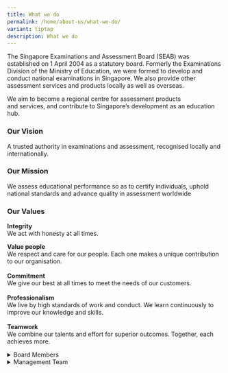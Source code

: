 ```yaml
---
title: What we do
permalink: /home/about-us/what-we-do/
variant: tiptap
description: What we do
---
```

<p>The Singapore Examinations and Assessment Board (SEAB) was established
on 1 April 2004 as a statutory board. Formerly the Examinations Division
of the Ministry of Education, we were formed to develop and conduct national
examinations in Singapore. We also provide other assessment services and
products locally as well as overseas.</p>
<p>We aim to become a regional centre for assessment products and&nbsp;services,&nbsp;and
contribute to Singapore’s development as an education hub.</p>
<h3><strong>Our Vision</strong></h3>
<p>A trusted authority in examinations and&nbsp;assessment,&nbsp;recognised
locally and internationally.</p>
<h3><strong>Our Mission</strong></h3>
<p>We assess educational performance so as to certify individuals, uphold
national standards and advance quality in assessment worldwide</p>
<h3><strong>Our Values</strong></h3>
<p><strong>Integrity</strong>
<br>We act with honesty at all times.</p>
<p></p>
<p><strong>Value people<br></strong>We respect and care for our people. Each
one makes a unique contribution to our organisation.
<br>
<br><strong>Commitment</strong> 
<br>We give our best at all times to meet the needs of our customers.
<br>
<br><strong>Professionalism</strong> 
<br>We live by high standards of work and conduct. We learn continuously to
improve our knowledge and skills.
<br>
<br><strong>Teamwork<br></strong>We combine our talents and effort for superior
outcomes. Together, each achieves more.</p>
<div data-type="detailGroup" class="isomer-accordion isomer-accordion-white">
<details class="isomer-details">
<summary>Board Members</summary>
<div data-type="detailsContent" class="isomer-details-content">
<div class="isomer-card-grid">
<div class="isomer-card">
<div class="isomer-card-image">
<div class="isomer-image-wrapper">
<img style="width: 100%" height="auto" width="100%" alt="Mr Wong Siew Hoong" src="/images/Board Members/Wong_Siew_Hoong1.png">
</div>
</div>
<div class="isomer-card-body">
<div class="isomer-card-title">Mr Wong Siew Hoong</div>
<div class="isomer-card-description">Chairman, Singapore Examinations and Assessment Board Advisor, Ministry
of Education</div>
</div>
</div>
<div class="isomer-card">
<div class="isomer-card-image">
<div class="isomer-image-wrapper">
<img style="width: 100%" height="auto" width="100%" alt="Prof Tan Cheong Yian Bernard" src="/images/Board Members/Prof_Tan_Cheong_Yian_Bernard.png">
</div>
</div>
<div class="isomer-card-body">
<div class="isomer-card-title">Prof Tan Cheong Yian Bernard</div>
<div class="isomer-card-description">Senior Vice-Provost (Undergraduate Education), National University of
Singapore</div>
</div>
</div>
<div class="isomer-card">
<div class="isomer-card-image">
<div class="isomer-image-wrapper">
<img style="width: 100%" height="auto" width="100%" alt="Ms Juthika Ramanathan" src="/images/Board Members/Ms_Juthika_Ramanathan.png">
</div>
</div>
<div class="isomer-card-body">
<div class="isomer-card-title">Ms Juthika Ramanathan</div>
<div class="isomer-card-description">Chief Executive, Office of the Chief Justice, Judiciary</div>
</div>
</div>
<div class="isomer-card">
<div class="isomer-card-image">
<div class="isomer-image-wrapper">
<img style="width: 100%" height="auto" width="100%" alt="Mr Chin Chi Leong" src="/images/Board Members/Mr_Chin_Chi_Leong.png">
</div>
</div>
<div class="isomer-card-body">
<div class="isomer-card-title">Mr Chin Chi Leong</div>
<div class="isomer-card-description">Deputy Chief Executive Officer (Building Control)/ Commissioner of Buildings,
Building and Construction Authority (BCA)</div>
</div>
</div>
<div class="isomer-card">
<div class="isomer-card-image">
<div class="isomer-image-wrapper">
<img style="width: 100%" height="auto" width="100%" alt="Ms Loo Siew Yee" src="/images/Board Members/Ms_Loo_Siew_Yee.png">
</div>
</div>
<div class="isomer-card-body">
<div class="isomer-card-title">Ms Loo Siew Yee</div>
<div class="isomer-card-description">Assistant Managing Director (Policy, Payments &amp; Financial Crime),
Monetary Authority of Singapore</div>
</div>
</div>
<div class="isomer-card">
<div class="isomer-card-image">
<div class="isomer-image-wrapper">
<img style="width: 100%" height="auto" width="100%" alt="Ms Lee Cher Farn" src="/images/Board Members/Ms_Lee_Cher_Farn.png">
</div>
</div>
<div class="isomer-card-body">
<div class="isomer-card-title">Ms Lee Cher Farn</div>
<div class="isomer-card-description">Principal Private Secretary to Deputy Prime Minister Heng Swee Keat, Prime
Minister’s Office</div>
</div>
</div>
<div class="isomer-card">
<div class="isomer-card-image">
<div class="isomer-image-wrapper">
<img style="width: 100%" height="auto" width="100%" alt="Ms Jodie Choo Teck Woan" src="/images/Board Members/Ms_Jodie_Choo_Teck_Woan.png">
</div>
</div>
<div class="isomer-card-body">
<div class="isomer-card-title">Ms Jodie Choo Teck Woan</div>
<div class="isomer-card-description">Executive Director &amp; Group Head of Human Resources, Information Technology
&amp; Administration, Far East Organization</div>
</div>
</div>
<div class="isomer-card">
<div class="isomer-card-image">
<div class="isomer-image-wrapper">
<img style="width: 100%" height="auto" width="100%" alt="Mr Sng Chern Wei" src="/images/Board Members/Mr_Sng_Chern_Wei.png">
</div>
</div>
<div class="isomer-card-body">
<div class="isomer-card-title">Mr Sng Chern Wei</div>
<div class="isomer-card-description">Deputy Director-General of Education (Curriculum), Ministry of Education</div>
</div>
</div>
<div class="isomer-card">
<div class="isomer-card-image">
<div class="isomer-image-wrapper">
<img style="width: 100%" height="auto" width="100%" alt="Mr Yue Lip Sin" src="/images/Board Members/Mr_Yue_Lip_Sin.png">
</div>
</div>
<div class="isomer-card-body">
<div class="isomer-card-title">Mr Yue Lip Sin</div>
<div class="isomer-card-description">Chief Executive, Singapore Examinations and Assessment Board</div>
</div>
</div>
</div>
<p></p>
<p></p>
<table style="minWidth: 75px">
<colgroup>
<col>
<col>
<col>
</colgroup>
<tbody>
<tr>
<th rowspan="1" colspan="1">
<p></p>
</th>
<th rowspan="1" colspan="1">
<p></p>
</th>
<th rowspan="1" colspan="1">
<p></p>
</th>
</tr>
<tr>
<td rowspan="1" colspan="1">
<div class="isomer-image-wrapper">
<img style="width: 86%;" height="auto" width="100%" alt="Wong Siew Hoong" src="/images/Board Members/Wong_Siew_Hoong.png">
</div>
<p><strong>Mr Wong Siew Hoong Chairman, Singapore Examinations and Assessment Board</strong> 
<br>Advisor, Ministry of Education</p>
</td>
<td rowspan="1" colspan="1">
<p></p>
</td>
<td rowspan="1" colspan="1">
<p></p>
</td>
</tr>
<tr>
<td rowspan="1" colspan="1">
<div class="isomer-image-wrapper">
<img style="width: 86%;" height="auto" width="100%" alt="Tan Cheng Yian Bernard" src="/images/Board Members/Tan_Cheng_Yian_Bernard.png">
</div>
<p><strong>Prof Tan Cheng Yian Bernard</strong> 
<br>Senior Vice-Provost
<br>(Undergraduate Education), National University of Singapore</p>
</td>
<td rowspan="1" colspan="1">
<div class="isomer-image-wrapper">
<img style="width: 97%;" height="auto" width="100%" alt="Juthika Ramanathan" src="/images/Board Members/Juthika_Ramanathan.png">
</div>
<p><strong>Ms Juthika Ramanathan</strong> 
<br>Chief Executive, Office of the Chief Justice, Judiciary</p>
</td>
<td rowspan="1" colspan="1">
<div class="isomer-image-wrapper">
<img style="width: 67%;" height="auto" width="100%" alt="Chin Chi Leong" src="/images/Board Members/Chin_Chi_Leong.png">
</div>
<p><strong>Mr Chin Chi Leong</strong> 
<br>Deputy Chief Executive Officer (Building Control)/Commissioner of Buildings,
Building and Construction Authority (BCA)</p>
</td>
</tr>
<tr>
<td rowspan="1" colspan="1">
<div class="isomer-image-wrapper">
<img style="width: 85%;" height="auto" width="100%" alt="Ms Loo Siew Yee" src="/images/Board Members/ms_loo_siew_yeeeb7ac05f76ae4667a4e6f3dd59f784c2.jpg">
</div>
<p><strong>Ms Loo Siew Yee</strong> 
<br>Assistant Managing Director (Policy, Payments &amp; Financial Crime),
Monetary Authority of Singapore</p>
</td>
<td rowspan="1" colspan="1">
<div class="isomer-image-wrapper">
<img style="width: 97%;" height="auto" width="100%" alt="Ms Lee Cher Farn" src="/images/Board Members/ms_lee_cher_farn84a8441a532a490db08e9a48f2864175.jpg">
</div>
<p><strong>Ms Lee Cher Farn </strong>
<br>Principal Private Secretary to Deputy Prime Minister Heng Swee Keat, Prime
Minister's Office</p>
</td>
<td rowspan="1" colspan="1">
<div class="isomer-image-wrapper">
<img style="width: 67%;" height="auto" width="100%" alt="Ms Jodie Choo Teck Woan" src="/images/Board Members/ms_jodie_choo_teck_woan896da1044298417a8c73082e8d6fd2d1.jpg">
</div>
<p><strong>Ms Jodie Choo Teck Woan </strong>
<br>Executive Director &amp; Group Head of Human Resources, Information Technology
&amp; Administration, Far East Organisation</p>
</td>
</tr>
<tr>
<td rowspan="1" colspan="1">
<div class="isomer-image-wrapper">
<img style="width: 86%;" height="auto" width="100%" alt="Mr Sng Chern Wei" src="/images/Board Members/mr_sng_chern_wei48f54b2b325644a8820156edc5d0c231.jpg">
</div>
<p><strong>Mr Sng Chern Wei </strong>
<br>Deputy Director-General of Education (Curriculum), Ministry of Education</p>
</td>
<td rowspan="1" colspan="1">
<div class="isomer-image-wrapper">
<img style="width: 97%;" height="auto" width="100%" alt="Mr Yue Lip Sin" src="/images/Board Members/mr_yue_lip_sin.jpg">
</div>
<p><strong>Mr Yue Lip Sin <br></strong>Chief Executive, Singapore Examinations
and Assessment Board</p>
</td>
<td rowspan="1" colspan="1">
<p></p>
</td>
</tr>
</tbody>
</table>
<p></p>
</div>
</details>
<details class="isomer-details">
<summary>Management Team</summary>
<div data-type="detailsContent" class="isomer-details-content">
<p></p>
<p><strong>Chief Executive</strong>
</p>
<ul data-tight="true" class="tight">
<li>
<p>Mr Yue Lip Sin</p>
</li>
</ul>
<p></p>
<p><strong><u>Assessment and Exam Cluster</u></strong> 
<br><strong>Assessment Planning and Development Division</strong>
</p>
<ul data-tight="true" class="tight">
<li>
<p>Mr Tan Kuo Cheang
<br>Director, Assessment Planning and Development</p>
</li>
<li>
<p>Mr Pek Wee Haur
<br>Director, Assessment Planning and Development</p>
</li>
<li>
<p>Ms Karen Chong Kwei Kuen
<br>Deputy Director, Assessment Planning and Development</p>
</li>
<li>
<p>Mdm Toh Hoon Sin
<br>Deputy Director, Assessment Planning and Development</p>
</li>
<li>
<p>Mr Yan Yee Kan
<br>Deputy DIrector, Assessment Planning and Development</p>
</li>
</ul>
<p></p>
<p><strong>Exam Operations Division</strong>
</p>
<ul data-tight="true" class="tight">
<li>
<p>Mr Pang Chong Han
<br>Director, Exam Operations</p>
</li>
<li>
<p>Ms Santhakumari Seranjeevi
<br>Deputy Director, Exam Planning and Administration</p>
</li>
<li>
<p>Mr Oliver Osman Junus
<br>Deputy Director, Exam Systems and Digitalisation</p>
</li>
</ul>
<p></p>
<p><strong>Research and Development Division</strong>
</p>
<ul data-tight="true" class="tight">
<li>
<p>Ms Thong May Teng
<br>Director, Research and Development</p>
</li>
<li>
<p>Dr Tay Poh Hua
<br>Deputy Director, Research and Development</p>
</li>
<li>
<p>Ms Karen Yaw Li Ling
<br>Deputy Director, Research and Development</p>
</li>
</ul>
<p></p>
<p><strong><u>Corporate Cluster</u></strong>
</p>
<ul data-tight="true" class="tight">
<li>
<p>Ms Yeo Su-Lin Selena
<br>Senior Director, Corporate Cluster</p>
</li>
</ul>
<p></p>
<p><strong>Corporate Services Division</strong>
</p>
<ul data-tight="true" class="tight">
<li>
<p>Ms Leow Yin Li Grace
<br>Assistant Director, Human Resource and Organisation Capability</p>
</li>
<li>
<p>Ms Seng Yuwei, Stacy
<br>Assistant Director, Office and Estate Management</p>
</li>
</ul>
<p></p>
<p><strong>Planning and Finance Division</strong>
</p>
<ul data-tight="true" class="tight">
<li>
<p>Ms Ee Yuen Hui
<br>Deputy Director, Planning and Finance</p>
</li>
<li>
<p>Mr Lee Kien Meng
<br>Assistant Director, Finance and Procurement</p>
</li>
<li>
<p>Ms Teng Mei Ling Adeline
<br>Senior Assessment Specialist, Assessment Services</p>
</li>
</ul>
<p></p>
<p><strong>Information Technology</strong>
</p>
<ul data-tight="true" class="tight">
<li>
<p>Mr Woon Tien Kim Louis
<br>Senior Assistant Director, Information Technology</p>
</li>
</ul>
<p></p>
<p><strong>Corporate Communications</strong>
</p>
<ul data-tight="true" class="tight">
<li>
<p>Ms Wong Hui Woon Irene
<br>Senior Assistant Director, Corporate Communications</p>
</li>
</ul>
</div>
</details>
</div>
<p>
<br>
</p>